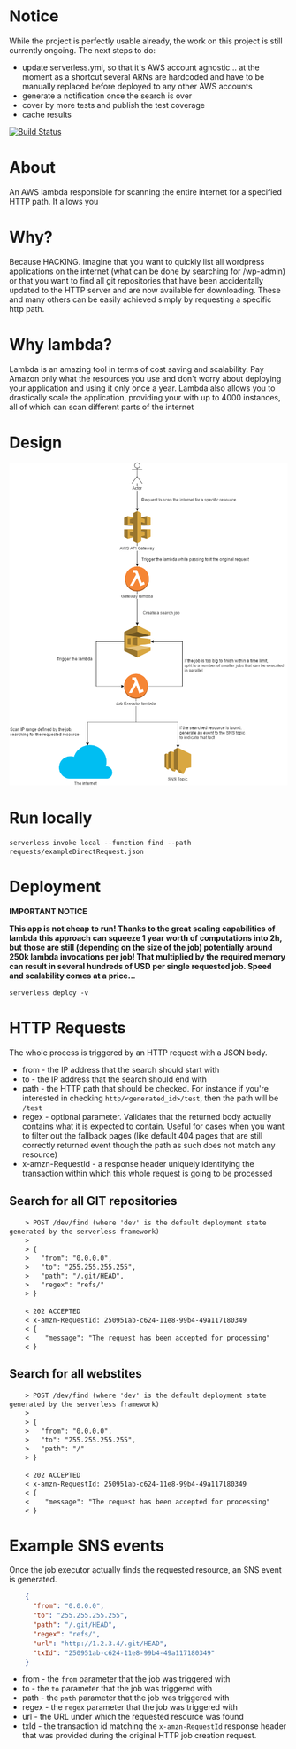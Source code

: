 # Notice

While the project is perfectly usable already, the work on this project is still currently ongoing.
The next steps to do:

* update serverless.yml, so that it's AWS account agnostic... at the moment as a shortcut several ARNs are hardcoded
and have to be manually replaced before deployed to any other AWS accounts
* generate a notification once the search is over
* cover by more tests and publish the test coverage
* cache results

[![Build Status](https://travis-ci.org/kamiljano/pathFinderLambda.svg?branch=master)](https://travis-ci.org/kamiljano/pathFinderLambda)

# About

An AWS lambda responsible for scanning the entire internet for a specified HTTP path.
It allows you 

# Why?

Because HACKING. Imagine that you want to quickly list all wordpress applications on the internet
(what can be done by searching for <allIPs>/wp-admin) or that you want to find all git repositories
that have been accidentally updated to the HTTP server and are now available for downloading. These and many
others can be easily achieved simply by requesting a specific http path. 

# Why lambda?

Lambda is an amazing tool in terms of cost saving and scalability. Pay Amazon only what the resources you use
and don't worry about deploying your application and using it only once a year.
Lambda also allows you to drastically scale the application, providing your with up to 4000 instances,
all of which can scan different parts of the internet

# Design

![Design](./docs/pathFinderLogic.png "Design")

# Run locally

```commandline
serverless invoke local --function find --path requests/exampleDirectRequest.json
```

# Deployment 

**IMPORTANT NOTICE**

**This app is not cheap to run! Thanks to the great scaling capabilities of lambda this approach can squeeze 1 year worth
of computations into 2h, but those are still (depending on the size of the job) potentially around 250k lambda invocations per job!
That multiplied by the required memory can result in several hundreds of USD per single requested job. Speed and scalability comes at a price...**

```commandline
serverless deploy -v
```

# HTTP Requests

The whole process is triggered by an HTTP request with a JSON body.

* from - the IP address that the search should start with
* to - the IP address that the search should end with
* path - the HTTP path that should be checked. For instance if you're interested in checking `http/<generated_id>/test`,
then the path will be `/test`
* regex - optional parameter. Validates that the returned body actually contains what it is expected to contain.
Useful for cases when you want to filter out the fallback pages (like default 404 pages that are still correctly returned event though
the path as such does not match any resource)
* x-amzn-RequestId - a response header uniquely identifying the transaction within which this 
whole request is going to be processed

## Search for all GIT repositories

```
    > POST /dev/find (where 'dev' is the default deployment state generated by the serverless framework)
    > 
    > {
    >   "from": "0.0.0.0",
    >   "to": "255.255.255.255",
    >   "path": "/.git/HEAD",
    >   "regex": "refs/"
    > }
    
    < 202 ACCEPTED
    < x-amzn-RequestId: 250951ab-c624-11e8-99b4-49a117180349
    < {
    <    "message": "The request has been accepted for processing"
    < }
```

## Search for all webstites

```
    > POST /dev/find (where 'dev' is the default deployment state generated by the serverless framework)
    > 
    > {
    >   "from": "0.0.0.0",
    >   "to": "255.255.255.255",
    >   "path": "/"
    > }
    
    < 202 ACCEPTED
    < x-amzn-RequestId: 250951ab-c624-11e8-99b4-49a117180349
    < {
    <    "message": "The request has been accepted for processing"
    < }
```

# Example SNS events

Once the job executor actually finds the requested resource, an SNS event is generated.

```json
    {
      "from": "0.0.0.0",
      "to": "255.255.255.255",
      "path": "/.git/HEAD",
      "regex": "refs/",
      "url": "http://1.2.3.4/.git/HEAD",
      "txId": "250951ab-c624-11e8-99b4-49a117180349"
    }
```

* from - the `from` parameter that the job was triggered with
* to - the `to` parameter that the job was triggered with
* path - the `path` parameter that the job was triggered with
* regex - the `regex` parameter that the job was triggered with
* url - the URL under which the requested resource was found
* txId - the transaction id matching the `x-amzn-RequestId` response header 
that was provided during the original HTTP job creation request.
